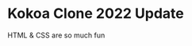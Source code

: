 <!-- 서식이있는 문서를 작성 : markdown(.md)
readme 파일은 모든 git repository가 가지고 있어야 되는 파일임
-->

# Kokoa Clone 2022 Update

<!--  //'#' 이 부호는 마크다운에서 제목, 타이틀을 만들때 사용함 / 우리 repository의 타이틀을 쓸거임-->

HTML & CSS are so much fun
